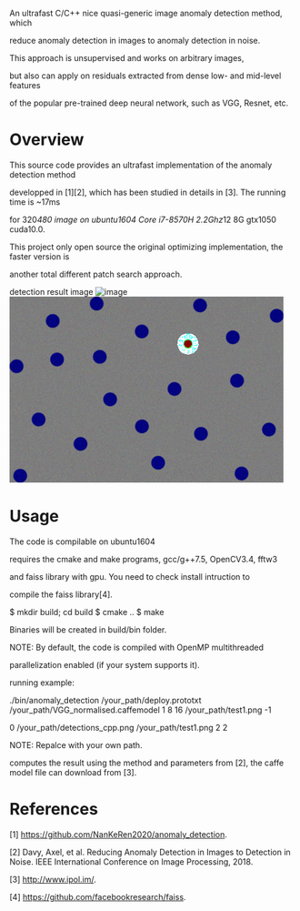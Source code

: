 An ultrafast C/C++ nice quasi-generic image anomaly detection method, which 

reduce anomaly detection in images to anomaly detection in noise.

This approach is unsupervised and works on arbitrary images,

but also can apply on residuals extracted from dense low- and mid-level features 

of the popular pre-trained deep neural network, such as VGG, Resnet, etc.



# Overview


This source code provides an ultrafast implementation of the anomaly detection method 

developped in [1][2], which has been studied in details in [3]. The running time is ~17ms

for 320*480 image on ubuntu1604 Core i7-8570H 2.2Ghz*12 8G gtx1050 cuda10.0.

This project only open source the original optimizing implementation, the faster version is 

another total different patch search approach. 


detection result image
![image](https://github.com/NanKeRen2020/anomaly_detection/blob/main/detections.png)
![image](https://github.com/NanKeRen2020/ultrafast_anomaly_detection/blob/main/detections1.png)

# Usage


The code is compilable on ubuntu1604

requires the cmake and make programs, gcc/g++7.5, OpenCV3.4, fftw3

and faiss library with gpu. You need to check install intruction to 

compile the faiss library[4]. 


$ mkdir build; cd build
$ cmake ..
$ make

Binaries will be created in build/bin folder.

NOTE: By default, the code is compiled with OpenMP multithreaded

parallelization enabled (if your system supports it). 


running example:

./bin/anomaly_detection  /your_path/deploy.prototxt /your_path/VGG_normalised.caffemodel 1 8 16 /your_path/test1.png -1 

0 /your_path/detections_cpp.png /your_path/test1.png 2 2

NOTE: Repalce with your own path.

computes the result using the method and parameters from [2], the caffe model file can download from [3].


# References

[1] https://github.com/NanKeRen2020/anomaly_detection.

[2] Davy, Axel, et al. Reducing Anomaly Detection in Images to Detection in Noise. 
    IEEE International Conference on Image Processing, 2018.

[3] http://www.ipol.im/.

[4] https://github.com/facebookresearch/faiss.
